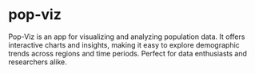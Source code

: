 # pop-viz
Pop-Viz is an app for visualizing and analyzing population data. It offers interactive charts and insights, making it easy to explore demographic trends across regions and time periods. Perfect for data enthusiasts and researchers alike.
